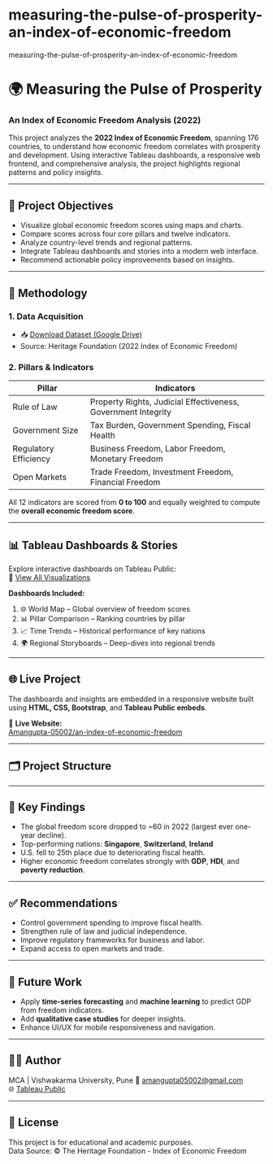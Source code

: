 # measuring-the-pulse-of-prosperity-an-index-of-economic-freedom
measuring-the-pulse-of-prosperity-an-index-of-economic-freedom

# 🌍 Measuring the Pulse of Prosperity  
### An Index of Economic Freedom Analysis (2022)

This project analyzes the **2022 Index of Economic Freedom**, spanning 176 countries, to understand how economic freedom correlates with prosperity and development. Using interactive Tableau dashboards, a responsive web frontend, and comprehensive analysis, the project highlights regional patterns and policy insights.

---

## 📌 Project Objectives

- Visualize global economic freedom scores using maps and charts.
- Compare scores across four core pillars and twelve indicators.
- Analyze country-level trends and regional patterns.
- Integrate Tableau dashboards and stories into a modern web interface.
- Recommend actionable policy improvements based on insights.

---

## 🧩 Methodology

### 1. **Data Acquisition**  
- 📥 [Download Dataset (Google Drive)](https://drive.google.com/file/d/1RBVAzyX_lFtPVPYRTX7cU_SyqlEhi-lY/view?usp=sharing)  
- Source: Heritage Foundation (2022 Index of Economic Freedom)  

### 2. **Pillars & Indicators**

| Pillar                | Indicators                                                             |
|------------------------|------------------------------------------------------------------------|
| Rule of Law            | Property Rights, Judicial Effectiveness, Government Integrity         |
| Government Size        | Tax Burden, Government Spending, Fiscal Health                        |
| Regulatory Efficiency  | Business Freedom, Labor Freedom, Monetary Freedom                     |
| Open Markets           | Trade Freedom, Investment Freedom, Financial Freedom                  |

All 12 indicators are scored from **0 to 100** and equally weighted to compute the **overall economic freedom score**.

---

## 📊 Tableau Dashboards & Stories

Explore interactive dashboards on Tableau Public:  
🔗 [View All Visualizations](https://public.tableau.com/app/profile/aman.gupta5063/viz/DAPROJECT_17545039076710/Dashboard1)

**Dashboards Included:**
1. 🌐 World Map – Global overview of freedom scores  
2. 📊 Pillar Comparison – Ranking countries by pillar  
3. 📈 Time Trends – Historical performance of key nations  
4. 🌍 Regional Storyboards – Deep-dives into regional trends  

---

## 🌐 Live Project

The dashboards and insights are embedded in a responsive website built using **HTML, CSS, Bootstrap**, and **Tableau Public embeds**.

🔗 **Live Website:**  
[Amangupta-05002/an-index-of-economic-freedom](https://aesthetic-bienenstitch-ff23a5.netlify.app/)

---

## 🗂 Project Structure


---

## 📌 Key Findings

- The global freedom score dropped to ~60 in 2022 (largest ever one-year decline).
- Top-performing nations: **Singapore**, **Switzerland**, **Ireland**
- U.S. fell to 25th place due to deteriorating fiscal health.
- Higher economic freedom correlates strongly with **GDP**, **HDI**, and **poverty reduction**.

---

## ✅ Recommendations

- Control government spending to improve fiscal health.
- Strengthen rule of law and judicial independence.
- Improve regulatory frameworks for business and labor.
- Expand access to open markets and trade.

---

## 🚀 Future Work

- Apply **time-series forecasting** and **machine learning** to predict GDP from freedom indicators.
- Add **qualitative case studies** for deeper insights.
- Enhance UI/UX for mobile responsiveness and navigation.

---

## 👨‍💻 Author

MCA | Vishwakarma University, Pune 
📧 amangupta05002@gmail.com  
🌐 [Tableau Public](https://public.tableau.com/app/profile/aman.gupta5063/viz/DAPROJECT_17545039076710/Dashboard1)

---

## 📃 License

This project is for educational and academic purposes.  
Data Source: © The Heritage Foundation - Index of Economic Freedom

